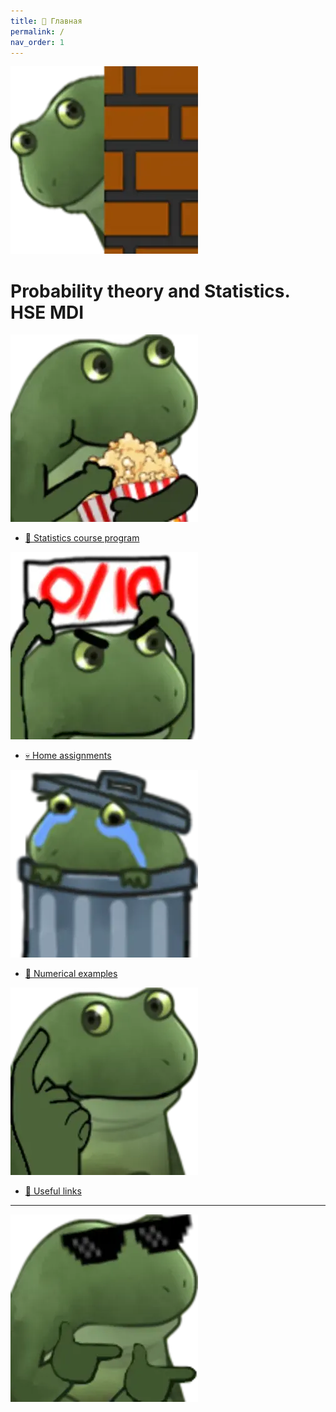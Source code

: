 ```yaml
---
title: 🏡 Главная
permalink: /
nav_order: 1
---
```


![](/images/frog_open.png)
# Probability theory and Statistics. HSE MDI

![](./images/frog_course.png)
* [🚀 Statistics course program](/program)


![](./images/frog_hw.png)
* [💀 Home assignments](/homework)

![](./images/frog_code.png)
* [🐍 Numerical examples](/numerical)


![](./images/frog_think.png)
* [🔧 Useful links](/links)


---
![](./images/frog_close.png)

